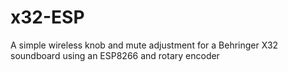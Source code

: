 # x32-ESP
A simple wireless knob and mute adjustment for a Behringer X32 soundboard using an ESP8266 and rotary encoder
